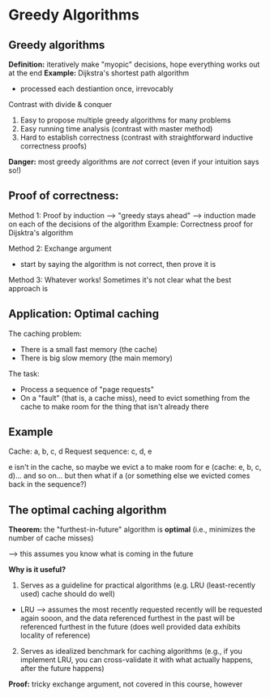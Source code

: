 # Greedy Algorithms

## Greedy algorithms

**Definition:** iteratively make "myopic" decisions, hope everything works out at the end
**Example:** Dijkstra's shortest path algorithm

- processed each destiantion once, irrevocably

Contrast with divide & conquer

1. Easy to propose multiple greedy algorithms for many problems
2. Easy running time analysis (contrast with master method)
3. Hard to establish correctness (contrast with straightforward inductive correctness proofs)

**Danger:** most greedy algorithms are _not_ correct (even if your intuition says so!)

## Proof of correctness:

Method 1: Proof by induction --> "greedy stays ahead" --> induction made on each of the decisions of the algorithm
Example: Correctness proof for Dijsktra's algorithm

Method 2: Exchange argument

- start by saying the algorithm is not correct, then prove it is

Method 3: Whatever works! Sometimes it's not clear what the best approach is

## Application: Optimal caching

The caching problem:

- There is a small fast memory (the cache)
- There is big slow memory (the main memory)

The task:

- Process a sequence of "page requests"
- On a "fault" (that is, a cache miss), need to evict something from the cache to make room for the thing that isn't already there

## Example

Cache: a, b, c, d
Request sequence: c, d, e

e isn't in the cache, so maybe we evict a to make room for e (cache: e, b, c, d)... and so on... but then what if a (or something else we evicted comes back in the sequence?)

## The optimal caching algorithm

**Theorem:** the "furthest-in-future" algorithm is **optimal** (i.e., minimizes the number of cache misses)

--> this assumes you know what is coming in the future

**Why is it useful?**

1. Serves as a guideline for practical algorithms (e.g. LRU (least-recently used) cache should do well)

- LRU --> assumes the most recently requested recently will be requested again sooon, and the data referenced furthest in the past will be referenced furthest in the future (does well provided data exhibits locality of reference)

2. Serves as idealized benchmark for caching algorithms (e.g., if you implement LRU, you can cross-validate it with what actually happens, after the future happens)

**Proof:** tricky exchange argument, not covered in this course, however
